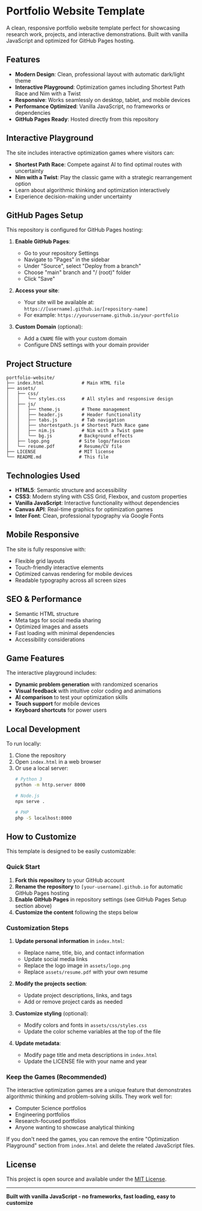 # Portfolio Website Template

A clean, responsive portfolio website template perfect for showcasing research work, projects, and interactive demonstrations. Built with vanilla JavaScript and optimized for GitHub Pages hosting.

## Features

- **Modern Design**: Clean, professional layout with automatic dark/light theme
- **Interactive Playground**: Optimization games including Shortest Path Race and Nim with a Twist
- **Responsive**: Works seamlessly on desktop, tablet, and mobile devices
- **Performance Optimized**: Vanilla JavaScript, no frameworks or dependencies
- **GitHub Pages Ready**: Hosted directly from this repository

## Interactive Playground

The site includes interactive optimization games where visitors can:
- **Shortest Path Race**: Compete against AI to find optimal routes with uncertainty
- **Nim with a Twist**: Play the classic game with a strategic rearrangement option
- Learn about algorithmic thinking and optimization interactively
- Experience decision-making under uncertainty

## GitHub Pages Setup

This repository is configured for GitHub Pages hosting:

1. **Enable GitHub Pages**:
   - Go to your repository Settings
   - Navigate to "Pages" in the sidebar
   - Under "Source", select "Deploy from a branch"
   - Choose "main" branch and "/ (root)" folder
   - Click "Save"

2. **Access your site**:
   - Your site will be available at: `https://[username].github.io/[repository-name]`
   - For example: `https://yourusername.github.io/your-portfolio`

3. **Custom Domain** (optional):
   - Add a `CNAME` file with your custom domain
   - Configure DNS settings with your domain provider

## Project Structure

```
portfolio-website/
├── index.html              # Main HTML file
├── assets/
│   ├── css/
│   │   └── styles.css      # All styles and responsive design
│   ├── js/
│   │   ├── theme.js        # Theme management
│   │   ├── header.js       # Header functionality
│   │   ├── tabs.js         # Tab navigation
│   │   ├── shortestpath.js # Shortest Path Race game
│   │   ├── nim.js          # Nim with a Twist game
│   │   └── bg.js          # Background effects
│   ├── logo.png           # Site logo/favicon
│   └── resume.pdf         # Resume/CV file
├── LICENSE                # MIT license
└── README.md              # This file
```

## Technologies Used

- **HTML5**: Semantic structure and accessibility
- **CSS3**: Modern styling with CSS Grid, Flexbox, and custom properties
- **Vanilla JavaScript**: Interactive functionality without dependencies
- **Canvas API**: Real-time graphics for optimization games
- **Inter Font**: Clean, professional typography via Google Fonts

## Mobile Responsive

The site is fully responsive with:
- Flexible grid layouts
- Touch-friendly interactive elements
- Optimized canvas rendering for mobile devices
- Readable typography across all screen sizes

## SEO & Performance

- Semantic HTML structure
- Meta tags for social media sharing
- Optimized images and assets
- Fast loading with minimal dependencies
- Accessibility considerations

## Game Features

The interactive playground includes:
- **Dynamic problem generation** with randomized scenarios
- **Visual feedback** with intuitive color coding and animations
- **AI comparison** to test your optimization skills
- **Touch support** for mobile devices
- **Keyboard shortcuts** for power users

## Local Development

To run locally:

1. Clone the repository
2. Open `index.html` in a web browser
3. Or use a local server:
   ```bash
   # Python 3
   python -m http.server 8000
   
   # Node.js
   npx serve .
   
   # PHP
   php -S localhost:8000
   ```

## How to Customize

This template is designed to be easily customizable:

### Quick Start
1. **Fork this repository** to your GitHub account
2. **Rename the repository** to `[your-username].github.io` for automatic GitHub Pages hosting
3. **Enable GitHub Pages** in repository settings (see GitHub Pages Setup section above)
4. **Customize the content** following the steps below

### Customization Steps
1. **Update personal information** in `index.html`:
   - Replace name, title, bio, and contact information
   - Update social media links
   - Replace the logo image in `assets/logo.png`
   - Replace `assets/resume.pdf` with your own resume

2. **Modify the projects section**:
   - Update project descriptions, links, and tags
   - Add or remove project cards as needed

3. **Customize styling** (optional):
   - Modify colors and fonts in `assets/css/styles.css`
   - Update the color scheme variables at the top of the file

4. **Update metadata**:
   - Modify page title and meta descriptions in `index.html`
   - Update the LICENSE file with your name and year

### Keep the Games (Recommended)
The interactive optimization games are a unique feature that demonstrates algorithmic thinking and problem-solving skills. They work well for:
- Computer Science portfolios
- Engineering portfolios  
- Research-focused portfolios
- Anyone wanting to showcase analytical thinking

If you don't need the games, you can remove the entire "Optimization Playground" section from `index.html` and delete the related JavaScript files.

## License

This project is open source and available under the [MIT License](LICENSE).

---

**Built with vanilla JavaScript - no frameworks, fast loading, easy to customize**
